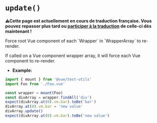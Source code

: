 # `update()`

<p><strong>⚠Cette page est actuellement en cours de traduction française. Vous pouvez repasser plus tard ou <a href="https://github.com/vuejs-fr/vue-test-utils" target="_blank">participer à la traduction</a> de celle-ci dès maintenant !</strong></p><p>Force root Vue component of each `Wrapper` in `WrapperArray` to re-render.</p>

If called on a Vue component wrapper array, it will force each Vue component to re-render.

- **Example:**

```js
import { mount } from '@vue/test-utils'
import Foo from './Foo.vue'

const wrapper = mount(Foo)
const divArray = wrapper.findAll('div')
expect(divArray.at(0).vm.bar).toBe('bar')
divArray.at(0).vm.bar = 'new value'
divArray.update()
expect(divArray.at(0).vm.bar).toBe('new value')
```

